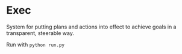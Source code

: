 # Exec

System for putting plans and actions into effect to achieve goals in a transparent, steerable way.

Run with `python run.py`